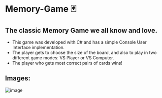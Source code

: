 # Memory-Game 🃏
## The classic Memory Game we all know and love.

* This game was developed with C# and has a simple Console User Interface implementation.  
* The player gets to choose the size of the board, and also to play in two different game modes: VS Player or VS Computer.  
* The player who gets most correct pairs of cards wins!

## Images:
![image](https://user-images.githubusercontent.com/94289687/185434231-92105bdc-0363-484c-86d7-20ae0709c12c.png)
